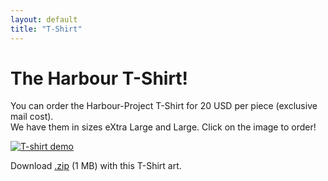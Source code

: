 ```yaml
---
layout: default
title: "T-Shirt"
---
```

# The Harbour T-Shirt!

You can order the Harbour-Project T-Shirt for 20 USD per piece (exclusive mail
cost).<br>
We have them in sizes eXtra Large and Large. Click on the image to order!

[![T-shirt demo](https://harbour.github.io/art/hilde-tshirt.jpg)](mailto:harbour/at/PatrickMast.com)

Download [.zip](https://harbour.github.io/art/harbour-tshirt.zip) (1 MB) with this T-Shirt art.
